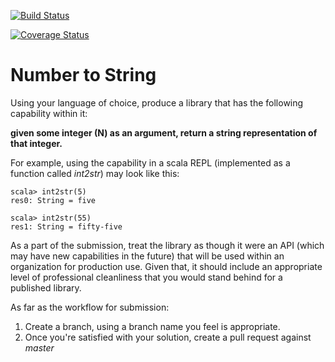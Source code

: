 
[![Build Status](https://travis-ci.org/bytekast/onprem-common-utils.svg)](https://travis-ci.org/bytekast/onprem-common-utils)

[![Coverage Status](https://coveralls.io/repos/bytekast/onprem-common-utils/badge.svg?branch=feature-num2string&service=github)](https://coveralls.io/github/bytekast/onprem-common-utils?branch=feature-num2string)


Number to String
================

Using your language of choice, produce a library that has the following capability within it:

**given some integer (N) as an argument, return a string representation of that integer.**

For example, using the capability in a scala REPL (implemented as a function called _int2str_) may look like this:
```
scala> int2str(5)
res0: String = five

scala> int2str(55)
res1: String = fifty-five
```


As a part of the submission, treat the library as though it were an API (which may have new capabilities in the future) that will be used within an organization for production use.  Given that, it should include an appropriate level of professional cleanliness that you would stand behind for a published library.

As far as the workflow for submission:

1. Create a branch, using a branch name you feel is appropriate.
2. Once you're satisfied with your solution, create a pull request against _master_